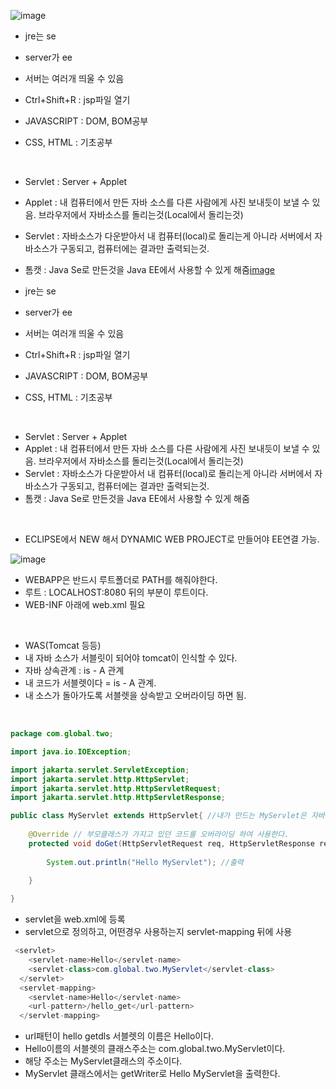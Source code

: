 ![image](https://github.com/user-attachments/assets/3ebf1bef-7f9b-4002-bb2b-fff5b77a0ee0)

- jre는 se
- server가 ee
- 서버는 여러개 띄울 수 있음

- Ctrl+Shift+R : jsp파일 열기

- JAVASCRIPT : DOM, BOM공부
- CSS, HTML : 기초공부

<BR>

- Servlet : Server + Applet
- Applet : 내 컴퓨터에서 만든 자바 소스를 다른 사람에게 사진 보내듯이 보낼 수 있음. 브라우저에서 자바소스를 돌리는것(Local에서 돌리는것)
- Servlet : 자바소스가 다운받아서 내 컴퓨터(local)로 돌리는게 아니라 서버에서 자바소스가 구동되고, 컴퓨터에는 결과만 출력되는것.
- 톰캣 : Java Se로 만든것을 Java EE에서 사용할 수 있게 해줌[image](https://github.com/user-attachments/assets/3ebf1bef-7f9b-4002-bb2b-fff5b77a0ee0)

- jre는 se
- server가 ee
- 서버는 여러개 띄울 수 있음

- Ctrl+Shift+R : jsp파일 열기

- JAVASCRIPT : DOM, BOM공부
- CSS, HTML : 기초공부

<BR>

- Servlet : Server + Applet
- Applet : 내 컴퓨터에서 만든 자바 소스를 다른 사람에게 사진 보내듯이 보낼 수 있음. 브라우저에서 자바소스를 돌리는것(Local에서 돌리는것)
- Servlet : 자바소스가 다운받아서 내 컴퓨터(local)로 돌리는게 아니라 서버에서 자바소스가 구동되고, 컴퓨터에는 결과만 출력되는것.
- 톰캣 : Java Se로 만든것을 Java EE에서 사용할 수 있게 해줌

<br>

- ECLIPSE에서 NEW 해서 DYNAMIC WEB PROJECT로 만들어야 EE연결 가능.

![image](https://github.com/user-attachments/assets/cb423f14-1443-4ba7-9234-fa29b955efc2)

- WEBAPP은 반드시 루트폴더로 PATH를 해줘야한다.
- 루트 : LOCALHOST:8080 뒤의 부분이 루트이다.
- WEB-INF 아래에 web.xml 필요

<br>

- WAS(Tomcat 등등)
- 내 자바 소스가 서블릿이 되어야 tomcat이 인식할 수 있다.
- 자바 상속관계 : is - A 관계
- 내 코드가 서블렛이다 = is - A 관계.
- 내 소스가 돌아가도록 서블렛을 상속받고 오버라이딩 하면 됨.

<br>

```java
package com.global.two;

import java.io.IOException;

import jakarta.servlet.ServletException;
import jakarta.servlet.http.HttpServlet;
import jakarta.servlet.http.HttpServletRequest;
import jakarta.servlet.http.HttpServletResponse;

public class MyServlet extends HttpServlet{ //내가 만드는 MyServlet은 자바가 가지고 있던 HttpServlet을 상속받는다.
	
	@Override // 부모클래스가 가지고 있던 코드를 오버라이딩 하여 사용한다.
	protected void doGet(HttpServletRequest req, HttpServletResponse resp) throws ServletException, IOException {
		
		System.out.println("Hello MyServlet"); //출력
	
	}

}
```

- servlet을 web.xml에 등록
- servlet으로 정의하고, 어떤경우 사용하는지 servlet-mapping 뒤에 사용


```java
 <servlet>
   	<servlet-name>Hello</servlet-name>
   	<servlet-class>com.global.two.MyServlet</servlet-class>
  </servlet>
  <servlet-mapping>
  	<servlet-name>Hello</servlet-name>
  	<url-pattern>/hello_get</url-pattern>
  </servlet-mapping>
```

- url패턴이 hello getdls 서블렛의 이름은 Hello이다.
- Hello이름의 서블렛의 클래스주소는 com.global.two.MyServlet이다.
- 해당 주소는 MyServlet클래스의 주소이다.
- MyServlet 클래스에서는 getWriter로 Hello MyServlet을 출력한다.
